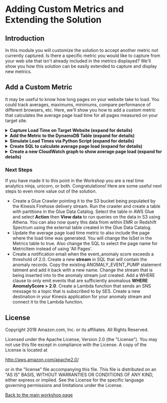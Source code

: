 # Adding Custom Metrics and Extending the Solution
## Introduction

In this module you will customize the solution to accept another metric not currently captured.  Is there a specific metric you would like to capture from your web site that isn't already included in the metrics displayed?  We'll show you how this solution can be easily extended to capture and display new metrics.

##  Add a Custom Metric

It may be useful to know how long pages on your website take to load. You could track averages, maximums, minimums, compare performance of different browsers, etc.  Here, we'll show you how to add a custom metric that calculates the average page load time for all pages measured on your target site.   

<details>
<summary><strong>Capture Load Time on Target Website (expand for details)</strong></summary><p>

You can capture page load times by injecting JavaScript in your website that captures the current time when from the header and compare that to the time when the page loads or is ready.

Here are some examples that you would use on the site you are measuring.  

```HTML
    <head>
        <script type="text/javascript">
            var pageStart = Date.now();
        </script>
    </head>
```  
... 
```HTML
    <body>
        <script type="text/javascript">
            $(window).load(function() {
                var loadTime = Date.now() - pageStart;
                //post load time to beacon servers here
                http.open("POST", beacon_url);//use URL of ELB
                http.setRequestHeader("custom_metric_name", "page_load_time");
                http.setRequestHeader("custom_metric_int_value", loadTime);
                http.send();
            });
            $(document).ready(function() {
                var readyTime = Date.now() - pageStart;
                //post page ready time to beacon servers here
            });
        </script>
    </body>
```
This code is just an example of what would be added to your measured website.  For the workshop we will simulate traffic with a Python script.  

</details>

<details>
<summary><strong>Add the Metric to the DynamoDB Table (expand for details)</strong></summary><p>    

The Lambda processing function reads from the DynamoDB Metric table to determine how to process metrics that are persisted to the MetricDetails table.  In this example you will add a metric that captures the average load time for all captured pages on the target website.  
The DynamoDB table named **stack-name**-Metrics initially contains seven items representing different metrics.  Each item contains the following information is required for each metric type:
*   **MetricType** - a primary partition key to identity the metric
*   **AmendmentStrategy** - this is a field to indicate how to late arriving records for an existing event time. Valid values are [add | replace | replace_existing].  **add** combines the values of the existing item and the new item, **replace** replaces the metric in DynamoDB with the newly arrived item, **replace_existing** only replaces the matching metrics in the set of metrics in the item.  
*   **IsSet** - indicates if the detail item contains one or more metric items [true | false]. 
*   **IsWholeNumber** - indicates if the numeric metric is an integer or float value [true | false].  
*   **LastEventTimestamp** - this is an integer field used to track the latest metrics.  

1.  Navigate to DynamoDB in the console, select **Tables** from the left side menu.
2.  Select the radio button to select the **stack-name**-Metrics table. 
3.  Click the Items tab to see the seven default metrics.
4.  Click the **Create item** button to add a new item.
5.  Enter **avg_pg_ld** in the String field for the MetricType.  
6.  Click the plus (+) on the left and select Append and String. For FIELD, enter **AmendmentStrategy** and for value enter **replace**  

![Append Item](../images/4-insert-item.png)

7.  Use the same method and append: IsSet Binary false, IsWholeNumber Binary true, LatestEventTimestamp Number 0  

![Append Item Fields](../images/4-insert-item-fields.png)

8.  Click **Save** to create the new item.

Note:
*   We are using the replace amendment strategy which means that if a subsequent average comes in for the same event time window which has already been received, the new value will be used. 
*   We are using a single value for all cases for each time window indicated by IsSet: false.  If we wanted to break out additional data such as browser type, page, etc. we could instead use a set with different SQL in the Kinesis application.
*   We are using IsWholeNumber: true since the metric value we will be using is the average number of milliseconds in whole milliseconds.  
the custom metric header name (**page_load_time**) you defined in step 1 is not  
*   The metric type **avg_pg_ld** is differnt than the custom_metric_name **page_load_time** which is what gets sent into the beacon servers.  The SQL in the Kinesis application uses the page load time values to calculate the average page load times over a one minute window.    
</details>

<details>
<summary><strong>Simulate Load Times via Python Script (expand for details)</strong></summary><p>  

To simulate page load times you will create a Python script similar to the **test-beacon.py** script you used earlier.  
Open a text editor and add the following:  

```python
# Usage
# `python generate-load-times.py <BEACONURL> 10000 0.5`

import requests
import random
import sys
import argparse
import time

def generateRandomLoadTime():
    return random.randomint(10,10000)

parser = argparse.ArgumentParser()
parser.add_argument("target", help="<http...> the http(s) location to send the GET request")
parser.add_argument("calls", help="the number of HTTP calls to make")
parser.add_argument("delay", help="the time in seconds to delay between calls (ie 0.5 is half a second)")

args = parser.parse_args()
i = 0
s = requests.Session()

while (i < int(args.calls)):
    time.sleep(float(args.delay))
    loadTime = generateRandomLoadTime()
    headers = {'custom_metric_name' : 'page_load_time', 'custom_metric_int_value' : loadTime }
    r = s.post(args.target + '?call=' + str(i),headers=headers)
    if(r.status_code==200):
        sys.stdout.write( str(i) + "-")
    else:
        sys.stdout.write( str(i) + "---->" + str(r.status_code) + "\n")
    sys.stdout.flush()
    i+=1
```
Then execute the script replacing the **BEACONURL** with the ELB for your pipeline:  

```bash
    python generate-load-times.py <BEACONURL> 10000 0.5
```

</details>


<details>
<summary><strong>Create SQL to calculate average page load (expand for details)</strong></summary><p>    

1.  Go to Kinesis in the console.
2.  Select your Kinesis analytics application.
3.  Click on the **Go to SQL results** button.  

![SQL Results](../images/2-SQL-editor.png)

4.  Create a pump that takes the incoming records where the **custom_metric_name** is **page_load_time** and calculate an average over a one minute window.  
<details>
<summary><strong>SQL Statement (expand for code)</strong></summary><p>    

```SQL
CREATE OR REPLACE PUMP "PAGELOAD_PUMP" AS
INSERT INTO "DESTINATION_SQL_STREAM" (MetricType, EventTimestamp,MetricItem, UnitValueInt)
SELECT 
    'avg_pg_ld', 
    UNIX_TIMESTAMP(eventTimestamp), 
    MetricItem,
    average_ms 
    FROM (
        SELECT STREAM 'All Pages' as MetricItem,
        AVG(weblogs."custom_metric_int_value") as average_ms,
        STEP (CHAR_TO_TIMESTAMP('dd/MMM/yyyy:HH:mm:ssz',weblogs."datetime") by INTERVAL '60' SECOND) as eventTimestamp
        FROM "WASA_001" weblogs
        WHERE weblogs."custom_metric_name" = 'page_load_time'
        GROUP BY
        STEP (CHAR_TO_TIMESTAMP('dd/MMM/yyyy:HH:mm:ssz',weblogs."datetime") by INTERVAL '60' SECOND),
        STEP (weblogs.ROWTIME BY INTERVAL '60' SECOND)
    ); 
```

</details>
</details>

<details>
<summary><strong>Create a new CloudWatch graph to show average page load (expand for details)</strong></summary><p>  

    Luke, can your Lambda handle custom metrics in a generic way?  

</details>


### Next Steps

If you have made it to this point in the Workshop you are a real time analytics ninja, unicorn, or both.  Congratulations! Here are some useful next steps to even more value out of the solution.  
*   Create a Glue Crawler pointing it to the S3 bucket being populated by the Kinesis Firehose delivery stream.  Run the crawler and create a table with partitions in the Glue Data Catalog.  Select the table in AWS Glue and select **Action** then **View data** to run queries on the data in S3 using Athena.  You can also now query this data from within EMR or Redshift Spectrum using the external table created in the Glue Data Catalog.
*   Update the average page load time metric to also include the page where the load time was generated. You will change the IsSet in the Metrics table to true.  Also change the SQL to select the page name for MetricItem instead of using 'All Pages'.
*   Create a notification email when the event_anomaly score exceeds a threshold of 2.0.  Create a new **stream** in SQL that will contain the anomaly records.  Copy the existing ANOMALY_EVENT_PUMP statement tatment and add it back with a new name.  Change the stream that is being inserted into to the anomaly stream just created.  Add a WHERE clause to only emit events that are sufficiently anomalous **WHERE AnomalyScore > 2.0**.  Create a Lambda function that sends an SNS message to a topic that is subscribed to by SES. Create a new destination in your Kinesis application for your anomaly stream and connect it to the Lambda function.  


## License

Copyright 2018 Amazon.com, Inc. or its affiliates. All Rights Reserved.

Licensed under the Apache License, Version 2.0 (the "License"). You may not use this file except in compliance with the License. A copy of the License is located at

http://aws.amazon.com/apache2.0/

or in the "license" file accompanying this file. This file is distributed on an "AS IS" BASIS, WITHOUT WARRANTIES OR CONDITIONS OF ANY KIND, either express or implied. See the License for the specific language governing permissions and limitations under the License.

[Back to the main workshop page](../README.md)
